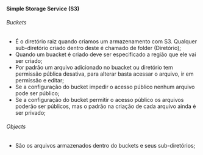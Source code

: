 #### Simple Storage Service (S3)

###### Buckets

* É o diretório raiz quando criamos um armazenamento com S3. Qualquer sub-diretório criado dentro deste é chamado de folder (Diretório);
* Quando um buacket é criado deve ser especificado a região que ele vai ser criado;
* Por padrão um arquivo adicionado no buacket ou diretório tem permissão pública desativa, para alterar basta acessar o arquivo, ir em permissão e editar;
* Se a configuração do bucket impedir o acesso público nenhum arquivo pode ser público;
* Se a configuração do bucket permitir o acesso público os arquivos poderão ser públicos, mas o padrão na criação de cada arquivo ainda é ser privado;

###### Objects 

* São os arquivos armazenados dentro do buckets e seus sub-diretórios;